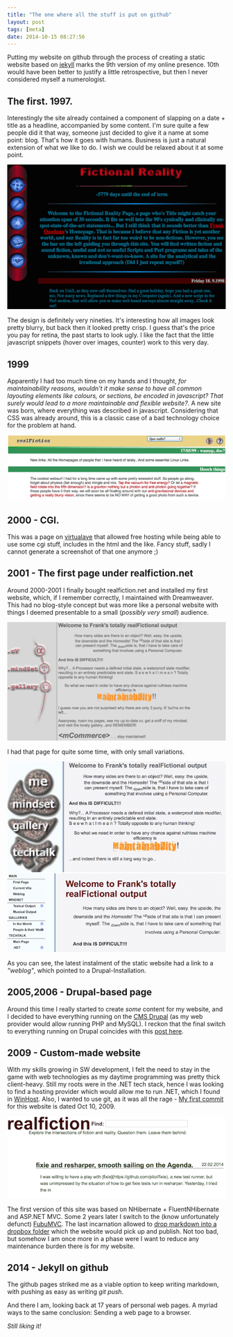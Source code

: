 ```yaml
---
title: "The one where all the stuff is put on github"
layout: post
tags: [meta]
date: 2014-10-15 08:27:56
---
```


Putting my website on github through the process of creating a static website based on [jekyll][1] marks the 9th version of my online presence.
10th would have been better to justify a little retrospective, but then I never considered myself a numerologist.

## The first. 1997.

Interestingly the site already contained a component of slapping on a date + title as a headline, accompanied by some content. I'm sure quite a few people did it that way, someone just decided to give it a name at some point: blog. That's how it goes with humans. Business is just a natural extension of what we like to do. I wish we could be relaxed about it at some point.

![Website One](/assets/site1-1997.png)

The design is definitely very nineties. It's interesting how all images look pretty blurry, but back then it looked pretty crisp. I guess that's the price you pay for retina, the past starts to look ugly. I like the fact that the little javascript snippets (hover over images, counter) work to this very day.

## 1999

Apparently I had too much time on my hands and I thought, _for maintainability reasons, wouldn't it make sense to have all common layouting elements like colours, or sections, be encoded in javascript? That surely would lead to a more maintainable and flexible website?_. A new site was born, where everything was described in javascript. Considering that CSS was already around, this is a classic case of a bad technology choice for the problem at hand.

![Website Two](/assets/site2-1999.png)

## 2000 - CGI.

This was a page on [virtualave][2] that allowed free hosting while being able to use some cgi stuff, includes in the html and the like. Fancy stuff, sadly I cannot generate a screenshot of that one anymore ;)

## 2001 - The first page under realfiction.net

Around 2000-2001 I finally bought realfiction.net and installed my first website, which, if I remember correctly, I maintained with Dreamweaver. This had no blog-style concept but was more like a personal website with things I deemed presentable to a small (_possibly very small_) audience.

![Website Four](/assets/site3-2001.png)

I had that page for quite some time, with only small variations.

![Website Four](/assets/site4-2005.png)
![Website Five](/assets/site5-2006.png)

As you can see, the latest instalment of the static website had a link to a _"weblog"_, which pointed to a Drupal-Installation.

## 2005,2006 - Drupal-based page

Around this time I really started to create _some_ content for my website, and I decided to have everything running on the [CMS Drupal][4] (as my web provider would allow running PHP and MySQL). I reckon that the final switch to everything running on Drupal coincides with this [post here][3].

## 2009 - Custom-made website

With my skills growing in SW development, I felt the need to stay in the game with web technologies as my daytime programming was pretty thick client-heavy. Still my roots were in the .NET tech stack, hence I was looking to find a hosting provider which would allow me to run .NET, which I found in [WinHost][5]. Also, I wanted to use git, as it was all the rage - [My first commit][6] for this website is dated Oct 10, 2009.

![Website Four](/assets/site6-2011.png)

The first version of this site was based on NHibernate + FluentNHibernate and ASP.NET MVC. Some 2 years later I switch to the (know unfortunately defunct) [FubuMVC][7]. The last incarnation allowed to [drop markdown into a dropbox folder][8] which the website would pick up and publish. Not too bad, but somehow I am once more in a phase were I want to reduce any maintenance burden there is for my website. 

## 2014 - Jekyll on github

The github pages striked me as a viable option to keep writing markdown, with pushing as easy as writing _git push_. 

And there I am, looking back at 17 years of personal web pages. A myriad ways to the same conclusion: Sending a web page to a browser.

*Still liking it!*


[1]: http://jekyllrb.com
[2]: https://www.virtualave.net
[3]: /2006/05/27/a-warm-welcome!
[4]: https://www.drupal.org
[5]: http://www.winhost.com
[6]: https://github.com/flq/Rf.Sites/commit/95bac01dabc9f34379687d2de52177c42d019dc2
[7]: http://mvc.fubu-project.org
[8]: /2013/03/24/a-new-beginning